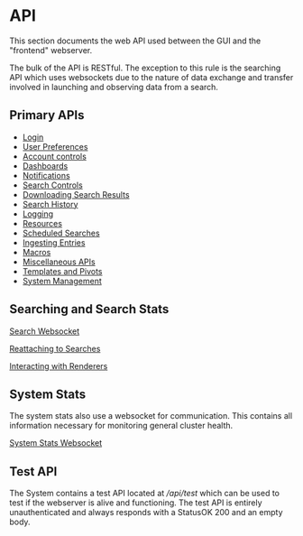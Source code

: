 # API

This section documents the web API used between the GUI and the "frontend" webserver.

The bulk of the API is RESTful. The exception to this rule is the searching API which uses websockets due to the nature of data exchange and transfer involved in launching and observing data from a search.

## Primary APIs

* [Login](login.md)
* [User Preferences](userprefs.md)
* [Account controls](account.md)
* [Dashboards](dashboards.md)
* [Notifications](notifications.md)
* [Search Controls](searchctrl.md)
* [Downloading Search Results](download.md)
* [Search History](searchhistory.md)
* [Logging](loglevel.md)
* [Resources](resources.md)
* [Scheduled Searches](scheduledsearches.md)
* [Ingesting Entries](ingest.md)
* [Macros](macros.md)
* [Miscellaneous APIs](misc.md)
* [Templates and Pivots](templates.md)
* [System Management](management.md)

## Searching and Search Stats

[Search Websocket](websocket-search.md)

[Reattaching to Searches](websocket-search-attach.md)

[Interacting with Renderers](websocket-render.md)

## System Stats

The system stats also use a websocket for communication. This contains all information necessary for monitoring general cluster health.

[System Stats Websocket](websocket-stats.md)

## Test API

The System contains a test API located at _/api/test_ which can be used to test if the webserver is alive and functioning.  The test API is entirely unauthenticated and always responds with a StatusOK 200 and an empty body.
